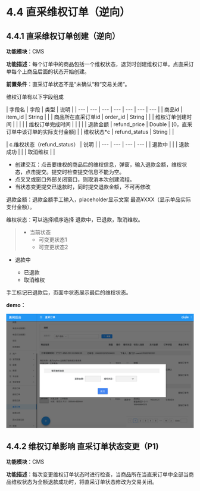 # 4.4 直采维权订单（逆向）

## 4.4.1 直采维权订单创建（逆向）

**功能模块**：CMS

**功能描述**：每个订单中的商品包括一个维权状态，退货时创建维权订单。点直采订单每个上商品后面的状态开始创建。

**前置条件**：直采订单状态不是“未确认“和“交易关闭“。

维权订单有以下字段组成

| 字段名 | 字段 | 类型 | 说明 |
| --- | --- | --- | --- | --- | --- | --- |
| 商品id | item\_id | String |  |
| 商品所在直采订单id | order\_id | String |  |
| 维权订单创建时间 |  |  |  |
| 维权订单完成时间 |  |  |  |
| 退款金额 | refund\_price | Double | \[0，直采订单中该订单的实际支付金额\] |
| 维权状态\*c | refund\_status | String |  |

| c.维权状态（refund\_status） | 说明 |
| --- | --- | --- | --- |
| 退款中 |  |
| 退款成功 |  |
| 取消维权 |  |

* 创建交互：点击要维权的商品后的维权信息，弹窗，输入退款金额，维权状态，点击提交。提交时检查提交信息不能为空。
* 点叉叉或窗口外部关闭窗口，则取消本次创建流程。
* 当状态变更提交已退款时，同时提交退款金额，不可再修改

 

退款金额：退款金额手工输入，placeholder显示文案 最高¥XXX（显示单品实际支付金额）。 

维权状态：可以选择顺序选择 退款中，已退款，取消维权。

> * 当前状态
>   * 可变更状态1
>   * 可变更状态2

* 退款中

  * 已退款
  * 取消维权



手工标记已退款后，页面中状态展示最后的维权状态。



**demo：** 

![](../.gitbook/assets/zhi-cai-ding-dan-6.png)



## 4.4.2 维权订单影响 直采订单状态变更（P1\)

**功能模块**：CMS

**功能描述**：每次变更维权订单状态时进行检查，当商品所在当直采订单中全部当商品维权状态为全额退款成功时，将直采订单状态修改为交易关闭。



